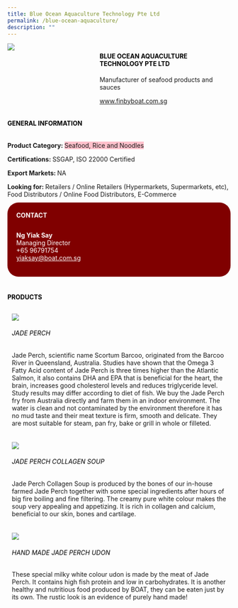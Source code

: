 ```yaml
--- 
title: Blue Ocean Aquaculture Technology Pte Ltd 
permalink: /blue-ocean-aquaculture/ 
description: ""
--- 
```

<div class="flex-paragraph"> 
<p style="text-transform: uppercase">
</p>
</div> 
<div class="flex-container" style="display: flex; flex-wrap: wrap;"> 
<div class="card sgds" style="flex: 1 1 40%; display: block;">
<img src="https://drive.google.com/uc?id=1p1dMu_3xZxvKM7wqmEjCFoZeFQbbpMd0&amp;export=download">
</div> 
<div class="card-sgds" style="flex: 1 1 58%; display: block; margin-left: 3px"> 
<h4 style="text-transform: uppercase; color: black;">
<b>Blue ocean aquaculture technology pte ltd
</b>
</h4> 
<p>Manufacturer of seafood products and sauces
</p> 
<p>
<a href="https://www.finbyboat.com.sg" target="_blank">www.finbyboat.com.sg
</a>
</p> 
</div> 
</div> 
<h4 style="text-transform: uppercase; color: black;">
<b>General Information
</b>
</h4> 
<div class="flex-container" style="display: flex; flex-wrap: wrap;"> 
<div class="card sgds" style="flex: 1 1 65%; display: block; align-self: stretch"> 
<div class="flex-paragraph"> 
<p>
<b>Product Category: 
</b>
<span style="background-color: pink; border-radius: 10 px;">Seafood, Rice and Noodles
</span>
</p> 
<p>
<b>Certifications: 
</b>SSGAP, ISO 22000 Certified
</p> 
<p>
<b>Export Markets: 
</b>NA
</p> 
<p style="margin-bottom: 10px;">
<b>Looking for: 
</b>Retailers / Online Retailers (Hypermarkets, Supermarkets, etc), Food Distributors / Online Food Distributors, E-Commerce
</p> 
</div> 
</div> 
<div class="card sgds" style="flex: 1 1 35%; padding: 10px; display: block; background-color: maroon; border-radius: 25px; align-self: center;"> 
<h4 style="color: white; margin-top: 10px; margin-left: 10px;">CONTACT
</h4> 
<div class="flex-paragraph"> 
<p style="padding: 10px; color: white;">
<b>Ng Yiak Say
</b>
<br>Managing Director
<br>+65 96791754
<br>
<a href="mailto:yiaksay@boat.com.sg" style="color: white;">yiaksay@boat.com.sg
</a>
</p> 
</div> 
</div> 
</div> 
<br> 
<h4 style="text-transform: uppercase; color: black;">
<b>products
</b>
</h4> 
<div style="display: flex; flex-wrap: wrap;"> 
<div class="card sgds" style="flex: 1 1 47%; margin: 10px; display: block;"> 
<div class="flex-image" style="display: block;">
<img src="https://drive.google.com/uc?id=1756YZpto-KnRowgosq4NAzdGYc2yUnZx&export=download">
</div> 
<div class="flex-paragraph"> 
<h6 style="text-transform: uppercase; color: black;">Jade Perch
</h6> 
<p>Jade Perch, scientific name Scortum Barcoo, originated from the Barcoo River in Queensland, Australia. Studies have shown that the Omega 3 Fatty Acid content of Jade Perch is three times higher than the Atlantic Salmon, it also contains DHA and EPA that is beneficial for the heart, the brain, increases good cholesterol levels and reduces triglyceride level. Study results may differ according to diet of fish. We buy the Jade Perch fry from Australia directly and farm them in an indoor environment. The water is clean and not contaminated by the environment therefore it has no mud taste and their meat texture is firm, smooth and delicate. They are most suitable for steam, pan fry, bake or grill in whole or filleted. 
</p>
</div> 
</div> 
<div class="card sgds" style="flex: 1 1 47%; margin: 10px; display: block;"> 
<div class="flex-image" style="display: block;">
<img src="https://drive.google.com/uc?id=1alQSSVMpIa58xg_cgLXwTi8ZbHViLPj2&export=download">
</div> 
<div class="flex-paragraph"> 
<h6 style="text-transform: uppercase; color: black;"> Jade perch collagen soup
</h6> 
<p>Jade Perch Collagen Soup is produced by the bones of our in-house farmed Jade Perch together with some special ingredients after hours of big fire boiling and fine filtering. The creamy pure white colour makes the soup very appealing and appetizing. It is rich in collagen and calcium, beneficial to our skin, bones and cartilage. 
</p>
</div> 
</div> 
<div class="card sgds" style="flex: 1 1 47%; margin: 10px; display: block;"> 
<div class="flex-image" style="display: block;">
<img src="https://drive.google.com/uc?id=1jE1u7mEzKjjfd1EuqKIT30rPpMa4hQ9U&export=download">
</div> 
<div class="flex-paragraph"> 
<h6 style="text-transform: uppercase; color: black;">Hand Made Jade Perch Udon
</h6> 
<p>These special milky white colour udon is made by the meat of Jade Perch. It contains high fish protein and low in carbohydrates. It is another healthy and nutritious food produced by BOAT, they can be eaten just by its own. The rustic look is an evidence of purely hand made! 
</p>
</div> 
</div> 
</div>